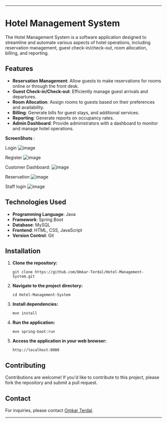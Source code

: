 
---

# Hotel Management System

The Hotel Management System is a software application designed to streamline and automate various aspects of hotel operations, including reservation management, guest check-in/check-out, room allocation, billing, and reporting.

## Features

- **Reservation Management**: Allow guests to make reservations for rooms online or through the front desk.
- **Guest Check-in/Check-out**: Efficiently manage guest arrivals and departures.
- **Room Allocation**: Assign rooms to guests based on their preferences and availability.
- **Billing**: Generate bills for guest stays, and additional services.
- **Reporting**: Generate reports on occupancy rates.
- **Admin Dashboard**: Provide administrators with a dashboard to monitor and manage hotel operations.

**ScreenShots** :

Login
![image](https://github.com/Omkar-Terdal/Hotel-Booking-Sytem/assets/127241502/d2072fca-4d3e-49e5-8320-ffdcb7ec8d8d)

Register
![image](https://github.com/Omkar-Terdal/Hotel-Booking-Sytem/assets/127241502/ebd8e94a-a849-4637-944b-8e8ae0477174)

Customer Dashboard:
![image](https://github.com/Omkar-Terdal/Hotel-Booking-Sytem/assets/127241502/cb1ccb15-a3db-42c4-84f6-77b7e596e39f)

Reservation 
![image](https://github.com/Omkar-Terdal/Hotel-Booking-Sytem/assets/127241502/f534c436-df20-4b61-9d13-26406da7cfd4)

Staff login 
![image](https://github.com/Omkar-Terdal/Hotel-Booking-Sytem/assets/127241502/5ae4d0f2-b144-4b28-8b3d-a39a908949cb)



## Technologies Used

- **Programming Language**: Java
- **Framework**: Spring Boot
- **Database**: MySQL
- **Frontend**: HTML, CSS, JavaScript
- **Version Control**: Git

## Installation

1. **Clone the repository:**

   ```
   git clone https://github.com/Omkar-Terdal/Hotel-Management-System.git
   ```

2. **Navigate to the project directory:**

   ```
   cd Hotel-Management-System
   ```

3. **Install dependencies:**

   ```
   mvn install
   ```

4. **Run the application:**

   ```
   mvn spring-boot:run
   ```

5. **Access the application in your web browser:**

   ```
   http://localhost:8080
   ```

## Contributing

Contributions are welcome! If you'd like to contribute to this project, please fork the repository and submit a pull request.


## Contact

For inquiries, please contact [Omkar Terdal](mailto:terdalomkar@gmail.com).

---
